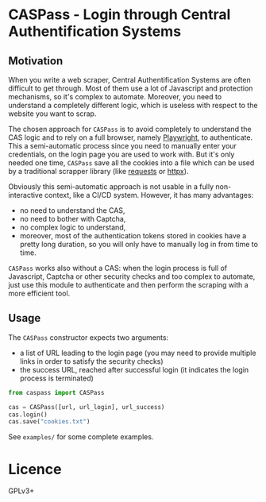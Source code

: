 # CASPass - Login through Central Authentification Systems

## Motivation

When you write a web scraper, Central Authentification Systems are often
difficult to get through. Most of them use a lot of Javascript and protection
mechanisms, so it's complex to automate. Moreover, you need to understand a
completely different logic, which is useless with respect to the website you
want to scrap.

The chosen approach for `CASPass` is to avoid completely to understand the CAS
logic and to rely on a full browser, namely
[Playwright](https://github.com/Microsoft/playwright-python), to authenticate.
This a semi-automatic process since you need to manually enter your credentials,
on the login page you are used to work with. But it's only needed one time,
`CASPass` save all the cookies into a file which can be used by a traditional
scrapper library (like [requests](https://requests.readthedocs.io/) or
[httpx](https://github.com/encode/httpx)).

Obviously this semi-automatic approach is not usable in a fully non-interactive
context, like a CI/CD system. However, it has many advantages:

- no need to understand the CAS,
- no need to bother with Captcha,
- no complex logic to understand,
- moreover, most of the authentication tokens stored in cookies have a pretty
  long duration, so you will only have to manually log in from time to time.

`CASPass` works also without a CAS: when the login process is full of
Javascript, Captcha or other security checks and too complex to automate, just
use this module to authenticate and then perform the scraping with a more
efficient tool.

## Usage

The `CASPass` constructor expects two arguments:

- a list of URL leading to the login page (you may need to provide multiple
  links in order to satisfy the security checks)
- the success URL, reached after successful login (it indicates the login
  process is terminated)

``` python
from caspass import CASPass

cas = CASPass([url, url_login], url_success)
cas.login()
cas.save("cookies.txt")
```

See `examples/` for some complete examples.

# Licence

GPLv3+

